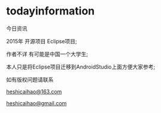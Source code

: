 # todayinformation
今日资讯 

2015年 开源项目 Eclipse项目;

作者不详 有可能是中国一个大学生;

本人只是将Eclipse项目迁移到AndroidStudio上面方便大家参考;

如有版权问题请联系 

heshicaihao@163.com   

heshicaihao@gmail.com

